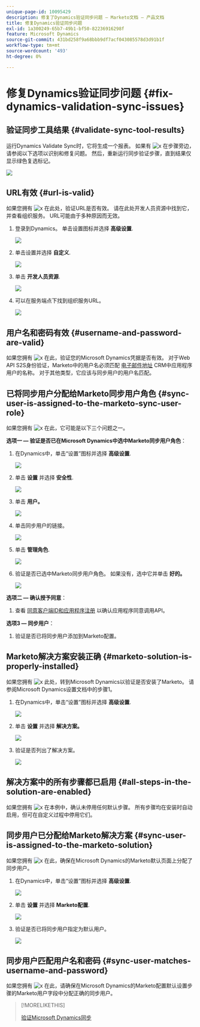 ```yaml
---
unique-page-id: 10095429
description: 修复了Dynamics验证同步问题 — Marketo文档 — 产品文档
title: 修复Dynamics验证同步问题
exl-id: 1a300249-65b7-49b1-bf50-82236916298f
feature: Microsoft Dynamics
source-git-commit: 431bd258f9a68bbb9df7acf043085578d3d91b1f
workflow-type: tm+mt
source-wordcount: '493'
ht-degree: 0%

---
```


# 修复Dynamics验证同步问题 {#fix-dynamics-validation-sync-issues}

## 验证同步工具结果 {#validate-sync-tool-results}

运行Dynamics Validate Sync时，它将生成一个报表。 如果有 ![x](assets/delete.png) 在步骤旁边，请参阅以下选项以识别和修复问题。 然后，重新运行同步验证步骤，直到结果仅显示绿色复选标记。

![](assets/image2015-9-22-15-3a58-3a12.png)

## URL有效 {#url-is-valid}

如果您拥有 ![x](assets/delete.png) 在此处，验证URL是否有效。 请在此处开发人员资源中找到它，并查看组织服务。 URL可能由于多种原因而无效。

1. 登录到Dynamics。 单击设置图标并选择 **高级设置**.

   ![](assets/one.png)

1. 单击设置并选择 **自定义**.

   ![](assets/two.png)

1. 单击 **开发人员资源**.

   ![](assets/three.png)

1. 可以在服务端点下找到组织服务URL。

   ![](assets/four.png)

## 用户名和密码有效 {#username-and-password-are-valid}

如果您拥有 ![x](assets/delete.png) 在此，验证您的Microsoft Dynamics凭据是否有效。 对于Web API S2S身份验证，Marketo中的用户名必须匹配 [电子邮件地址](https://docs.microsoft.com/en-us/power-platform/admin/manage-application-users#view-or-edit-the-details-of-an-application-user) CRM中应用程序用户的名称。 对于其他类型，它应该与同步用户的用户名匹配。

## 已将同步用户分配给Marketo同步用户角色 {#sync-user-is-assigned-to-the-marketo-sync-user-role}

如果您拥有 ![x](assets/delete.png) 在此，它可能是以下三个问题之一。

**选项一 — 验证是否已在Microsoft Dynamics中选中Marketo同步用户角色**：

1. 在Dynamics中，单击“设置”图标并选择 **高级设置**.

   ![](assets/one.png)

1. 单击 **设置** 并选择 **安全性**.

   ![](assets/six.png)

1. 单击 **用户。**

   ![](assets/image2015-9-24-9-3a47-3a25.png)

1. 单击同步用户的链接。

   ![](assets/seven.png)

1. 单击 **管理角色**.

   ![](assets/eight.png)

1. 验证是否已选中Marketo同步用户角色。 如果没有，选中它并单击 **好的。**

   ![](assets/image2015-9-24-9-3a59-3a21.png)

**选项二 — 确认授予同意**：

1. 查看 [同意客户端ID和应用程序注册](/help/marketo/product-docs/crm-sync/microsoft-dynamics-sync/sync-setup/grant-consent-for-client-id-and-app-registration.md) 以确认应用程序同意调用API。

**选项3 — 同步用户**：

1. 验证是否已将同步用户添加到Marketo配置。

## Marketo解决方案安装正确 {#marketo-solution-is-properly-installed}

如果您拥有 ![x](assets/delete.png) 此处，转到Microsoft Dynamics以验证是否安装了Marketo。 请参阅Microsoft Dynamics设置文档中的步骤1。

1. 在Dynamics中，单击“设置”图标并选择 **高级设置**.

   ![](assets/one.png)

1. 单击 **设置** 并选择 **解决方案。**

   ![](assets/eleven.png)

1. 验证是否列出了解决方案。

   ![](assets/twelve.png)

## 解决方案中的所有步骤都已启用 {#all-steps-in-the-solution-are-enabled}

如果您拥有 ![x](assets/delete.png) 在本例中，确认未停用任何默认步骤。 所有步骤均在安装时自动启用，但可在自定义过程中停用它们。

## 同步用户已分配给Marketo解决方案 {#sync-user-is-assigned-to-the-marketo-solution}

如果您拥有 ![x](assets/delete.png) 在此，确保在Microsoft Dynamics的Marketo默认页面上分配了同步用户。

1. 在Dynamics中，单击“设置”图标并选择 **高级设置**.

   ![](assets/one.png)

1. 单击 **设置** 并选择 **Marketo配置**.

   ![](assets/thirteen.png)

1. 验证是否已将同步用户指定为默认用户。

   ![](assets/fourteen.png)

## 同步用户匹配用户名和密码 {#sync-user-matches-username-and-password}

如果您拥有 ![x](assets/delete.png) 在此，请确保在Microsoft Dynamics的Marketo配置默认设置步骤的Marketo用户字段中分配正确的同步用户。

>[!MORELIKETHIS]
>
>[验证Microsoft Dynamics同步](/help/marketo/product-docs/crm-sync/microsoft-dynamics-sync/sync-setup/validate-microsoft-dynamics-sync.md)
